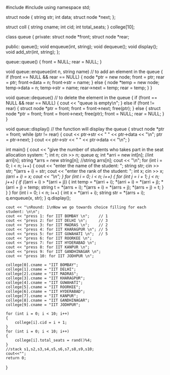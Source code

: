#include <iostream>
#include <string>
using namespace std;

struct node
{
    string str;
    int data;
    struct node *next;
};

struct coll
{
    string cname;
    int cid;
    int total_seats;
} college[10];

class queue
{
private:
    struct node *front;
    struct node *rear;

public:
    queue();
    void enqueue(int, string);
    void dequeue();
    void display();
    void add_str(int, string);
};

queue::queue()
{
    front = NULL;
    rear = NULL;
}

void queue::enqueue(int n, string name) // to add an element in the queue
{
    if (front == NULL && rear == NULL)
    {
        node *ptr = new node;
        front = ptr;
        rear = ptr;
        front->data = n;
        front->str = name;
    }
    else
    {
        node *temp = new node;
        temp->data = n;
        temp->str = name;
        rear->next = temp;
        rear = temp;
    }
}

void queue::dequeue() // to delete the element in the queue
{
    if (front == NULL && rear == NULL)
    {
        cout << "queue is empty\n";
    }
    else if (front != rear)
    {
        struct node *ptr = front;
        front = front->next;
        free(ptr);
    }
    else
    {
        struct node *ptr = front;
        front = front->next;
        free(ptr);
        front = NULL;
        rear = NULL;
    }
}

void queue::display() // the function will display the queue
{
    struct node *ptr = front;
    while (ptr != rear)
    {
        cout << ptr->str << " " << ptr->data << "\n";
        ptr = ptr->next;
    }
    cout << ptr->str << " " << ptr->data << "\n";
}

int main()
{
    cout << "give the number of students who takes part in the seat allocation system: ";
    int n;
    cin >> n;
    queue q;
    int *arri = new int[n];       //int arri[n];
    string *arrs = new string[n]; //string arrs[n];
    cout << "\n";
    for (int i = 0; i < n; i++)
    {
        cout << "enter the name of the student: ";
        string str;
        cin >> str;
        *(arrs + i) = str;
        cout << "enter the rank of the student: ";
        int x;
        cin >> x;
        *(arri + i) = x;
        cout << "\n";
    }
    for (int i = 0; i < n; i++)
    {
        for (int j = i + 1; j < n; j++)
        {
            if (*(arri + i) > *(arri + j))
            {
                int temp = *(arri + i);
                *(arri + i) = *(arri + j);
                *(arri + j) = temp;
                string t = *(arrs + i);
                *(arrs + i) = *(arrs + j);
                *(arrs + j) = t;
            }
        }
    }
    for (int i = 0; i < n; i++)
    {
        int x = *(arri + i);
        string str = *(arrs + i);
        q.enqueue(x, str);
    }
    q.display();

    cout << "\nRound: 1\nNow we go towards choice filling for each student: \n\n";
    cout << "press 1: for IIT BOMBAY \n";    // 1
    cout << "press 2: for IIT DELHI \n";     // 3
    cout << "press 3: for IIT MADRAS \n";    // 2
    cout << "press 4: for IIT KHARAGPUR \n"; // 5
    cout << "press 5: for IIT GUWAHATI \n";  // 5
    cout << "press 6: for IIT ROORKEE \n";
    cout << "press 7: for IIT HYDERABAD \n";
    cout << "press 8: for IIT KANPUR \n";
    cout << "press 9: for IIT GANDHINAGAR \n";
    cout << "press 10: for IIT JODHPUR \n";

    college[0].cname = "IIT BOMBAY";
    college[1].cname = "IIT DELHI";
    college[2].cname = "IIT MADRAS";
    college[3].cname = "IIT KHARAGPUR";
    college[4].cname = "IIT GUWAHATI";
    college[5].cname = "IIT ROORKEE";
    college[6].cname = "IIT HYDERABAD";
    college[7].cname = "IIT KANPUR";
    college[8].cname = "IIT GANDHINAGAR";
    college[9].cname = "IIT JODHPUR";

    for (int i = 0; i < 10; i++)
    {
        college[i].cid = i + 1;
    }
    for (int i = 0; i < 10; i++)
    {
        college[i].total_seats = rand()%4;
    }
    //stack s1,s2,s3,s4,s5,s6,s7,s8,s9,s10;
    cout<<"";
    return 0;
}
